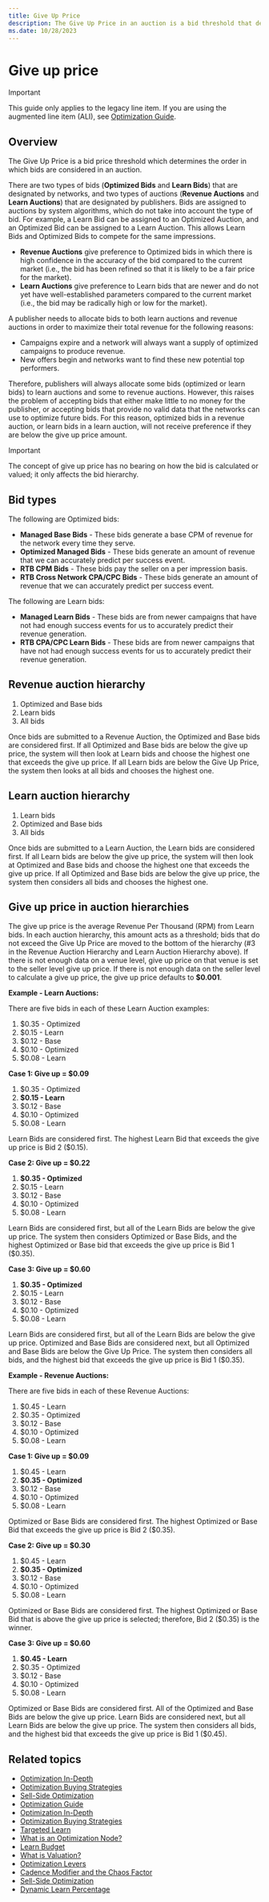 ```yaml
---
title: Give Up Price
description: The Give Up Price in an auction is a bid threshold that determines the order of bid consideration, establishing a criterion for prioritizing bids.
ms.date: 10/28/2023
---
```


# Give up price

> [!IMPORTANT]
> This guide only applies to the legacy line item. If you are using the augmented line item (ALI), see [Optimization Guide](optimization-guide-ali.md).

## Overview

The Give Up Price is a bid price threshold which determines the order in which bids are considered in an auction.

There are two types of bids (**Optimized Bids** and **Learn Bids**) that are designated by networks, and two types of auctions (**Revenue Auctions** and **Learn Auctions**) that are designated by publishers. Bids are assigned to auctions by system algorithms, which do not take into account the type of bid. For example, a Learn Bid can be assigned
to an Optimized Auction, and an Optimized Bid can be assigned to a Learn Auction. This allows Learn Bids and Optimized Bids to compete for the same impressions.

- **Revenue Auctions** give preference to Optimized bids in which there is high confidence in the accuracy of the bid compared to the current market (i.e., the bid has been refined so that it is likely to be a fair price for the market).
- **Learn Auctions** give preference to Learn bids that are newer and do not yet have well-established parameters compared to the current market (i.e., the bid may be radically high or low for the market).

A publisher needs to allocate bids to both learn auctions and revenue auctions in order to maximize their total revenue for the following reasons:

- Campaigns expire and a network will always want a supply of optimized campaigns to produce revenue.
- New offers begin and networks want to find these new potential top performers.

Therefore, publishers will always allocate some bids (optimized or learn bids) to learn auctions and some to revenue auctions. However, this raises the problem of accepting bids that either make little to no money for the publisher, or accepting bids that provide no valid data that the networks can use to optimize future bids. For this reason, optimized bids in a revenue auction, or learn bids in a learn auction, will not receive preference if they are below the give up price amount.

> [!IMPORTANT]
> The concept of give up price has no bearing on how the bid is calculated or valued; it only affects the bid hierarchy.

## Bid types

The following are Optimized bids:

- **Managed Base Bids** - These bids generate a base CPM of revenue for the network every time they serve.
- **Optimized Managed Bids** - These bids generate an amount of revenue that we can accurately predict per success event.
- **RTB CPM Bids** - These bids pay the seller on a per impression basis.
- **RTB Cross Network CPA/CPC Bids** - These bids generate an amount of revenue that we can accurately predict per success event.

The following are Learn bids:

- **Managed Learn Bids** - These bids are from newer campaigns that have not had enough success events for us to accurately predict their revenue generation.
- **RTB CPA/CPC Learn Bids** - These bids are from newer campaigns that have not had enough success events for us to accurately predict their revenue generation.

## Revenue auction hierarchy

1. Optimized and Base bids
1. Learn bids
1. All bids

Once bids are submitted to a Revenue Auction, the Optimized and Base bids are considered first. If all Optimized and Base bids are below the give up price, the system will then look at Learn bids and choose the highest one that exceeds the give up price. If all Learn bids are below the Give Up Price, the system then looks at all bids and chooses the
highest one.

## Learn auction hierarchy

1. Learn bids
1. Optimized and Base bids
1. All bids

Once bids are submitted to a Learn Auction, the Learn bids are considered first. If all Learn bids are below the give up price, the system will then look at Optimized and Base bids and choose the highest one that exceeds the give up price. If all Optimized and Base bids are below the give up price, the system then considers all bids and chooses
the highest one.

## Give up price in auction hierarchies

The give up price is the average Revenue Per Thousand (RPM) from Learn bids. In each auction hierarchy, this amount acts as a threshold; bids that do not exceed the Give Up Price are moved to the bottom of the hierarchy (#3 in the Revenue Auction Hierarchy and Learn Auction Hierarchy above). If there is not enough data on a venue level, give up
price on that venue is set to the seller level give up price. If there is not enough data on the seller level to calculate a give up price, the give up price defaults to **$0.001**.

**Example - Learn Auctions:**

There are five bids in each of these Learn Auction examples:

1. $0.35 - Optimized
1. $0.15 - Learn
1. $0.12 - Base
1. $0.10 - Optimized
1. $0.08 - Learn

**Case 1: Give up = $0.09**

1. $0.35 - Optimized
1. **$0.15 - Learn**
1. $0.12 - Base
1. $0.10 - Optimized
1. $0.08 - Learn

Learn Bids are considered first. The highest Learn Bid that exceeds the give up price is Bid 2 ($0.15).

**Case 2: Give up = $0.22**

1. **$0.35 - Optimized**
1. $0.15 - Learn
1. $0.12 - Base
1. $0.10 - Optimized
1. $0.08 - Learn

Learn Bids are considered first, but all of the Learn Bids are below the give up price. The system then considers Optimized or Base Bids, and the highest Optimized or Base bid that exceeds the give up price is Bid 1 ($0.35).

**Case 3: Give up = $0.60**

1. **$0.35 - Optimized**
1. $0.15 - Learn
1. $0.12 - Base
1. $0.10 - Optimized
1. $0.08 - Learn

Learn Bids are considered first, but all of the Learn Bids are below the give up price. Optimized and Base Bids are considered next, but all Optimized and Base Bids are below the Give Up Price. The system then considers all bids, and the highest bid that exceeds the give up price is Bid 1 ($0.35).

**Example - Revenue Auctions:**

There are five bids in each of these Revenue Auctions:

1. $0.45 - Learn
1. $0.35 - Optimized
1. $0.12 - Base
1. $0.10 - Optimized
1. $0.08 - Learn

**Case 1: Give up = $0.09**

1. $0.45 - Learn
1. **$0.35 - Optimized**
1. $0.12 - Base
1. $0.10 - Optimized
1. $0.08 - Learn

Optimized or Base Bids are considered first. The highest Optimized or Base Bid that exceeds the give up price is Bid 2 ($0.35).

**Case 2: Give up = $0.30**

1. $0.45 - Learn
1. **$0.35 - Optimized**
1. $0.12 - Base
1. $0.10 - Optimized
1. $0.08 - Learn

Optimized or Base Bids are considered first. The highest Optimized or Base Bid that is above the give up price is selected; therefore, Bid 2 ($0.35) is the winner.

**Case 3: Give up = $0.60**

1. **$0.45 - Learn**
1. $0.35 - Optimized
1. $0.12 - Base
1. $0.10 - Optimized
1. $0.08 - Learn

Optimized or Base Bids are considered first. All of the Optimized and Base Bids are below the give up price. Learn Bids are considered next, but all Learn Bids are below the give up price. The system then considers all bids, and the highest bid that exceeds the give up price is Bid 1 ($0.45).

## Related topics

- [Optimization In-Depth](optimization-in-depth.md)
- [Optimization Buying Strategies](optimization-buying-strategies.md)
- [Sell-Side Optimization](sell-side-optimization.md)
- [Optimization Guide](optimization-guide.md)
- [Optimization In-Depth](optimization-in-depth.md)
- [Optimization Buying Strategies](optimization-buying-strategies.md)
- [Targeted Learn](targeted-learn.md)
- [What is an Optimization Node?](what-is-an-optimization-node.md)
- [Learn Budget](learn-budget.md)
- [What is Valuation?](what-is-valuation.md)
- [Optimization Levers](optimization-levers.md)
- [Cadence Modifier and the Chaos Factor](cadence-modifier-and-the-chaos-factor.md)
- [Sell-Side Optimization](sell-side-optimization.md)
- [Dynamic Learn Percentage](dynamic-learn-percentage.md)